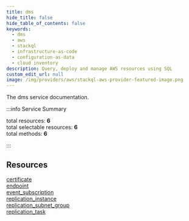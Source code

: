 ```yaml
---
title: dms
hide_title: false
hide_table_of_contents: false
keywords:
  - dms
  - aws
  - stackql
  - infrastructure-as-code
  - configuration-as-data
  - cloud inventory
description: Query, deploy and manage AWS resources using SQL
custom_edit_url: null
image: /img/providers/aws/stackql-aws-provider-featured-image.png
---
```


The dms service documentation.

:::info Service Summary

<div class="row">
<div class="providerDocColumn">
<span>total resources:&nbsp;<b>6</b></span><br />
<span>total selectable resources:&nbsp;<b>6</b></span><br />
<span>total methods:&nbsp;<b>6</b></span><br />
</div>
</div>

:::

## Resources
<div class="row">
<div class="providerDocColumn">
<a href="/providers/aws/dms/certificate/">certificate</a><br />
<a href="/providers/aws/dms/endpoint/">endpoint</a><br />
<a href="/providers/aws/dms/event_subscription/">event_subscription</a>
</div>
<div class="providerDocColumn">
<a href="/providers/aws/dms/replication_instance/">replication_instance</a><br />
<a href="/providers/aws/dms/replication_subnet_group/">replication_subnet_group</a><br />
<a href="/providers/aws/dms/replication_task/">replication_task</a>
</div>
</div>